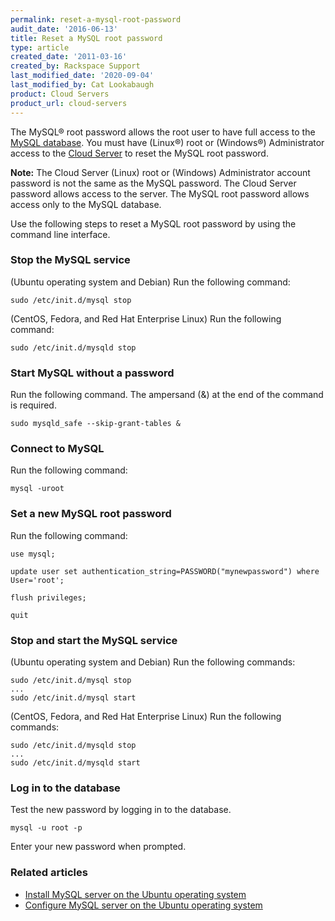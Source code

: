 ```yaml
---
permalink: reset-a-mysql-root-password
audit_date: '2016-06-13'
title: Reset a MySQL root password
type: article
created_date: '2011-03-16'
created_by: Rackspace Support
last_modified_date: '2020-09-04'
last_modified_by: Cat Lookabaugh
product: Cloud Servers
product_url: cloud-servers
---
```


The MySQL&reg; root password allows the root user to have full access to the
[MySQL database](https://www.rackspace.com/cloud/databases). You must have
(Linux&reg;) root or (Windows&reg;) Administrator access to the
[Cloud Server](https://www.rackspace.com/cloud) to reset the MySQL root password.

**Note:** The Cloud Server (Linux) root or (Windows) Administrator account
password is not the same as the MySQL password.  The Cloud Server password allows
access to the server. The MySQL root password allows access only to the MySQL
database.

Use the following steps to reset a MySQL root password by using the command line
interface.

### Stop the MySQL service

(Ubuntu operating system and Debian) Run the following command:

    sudo /etc/init.d/mysql stop

(CentOS, Fedora, and Red Hat Enterprise Linux) Run the following command:

    sudo /etc/init.d/mysqld stop

### Start MySQL without a password

Run the following command. The ampersand (&) at the end of the command is required.

    sudo mysqld_safe --skip-grant-tables &

### Connect to MySQL

Run the following command:

    mysql -uroot

### Set a new MySQL root password

Run the following command:

    use mysql;

    update user set authentication_string=PASSWORD("mynewpassword") where User='root';

    flush privileges;

    quit

### Stop and start the MySQL service

(Ubuntu operating system and Debian) Run the following commands:

    sudo /etc/init.d/mysql stop
    ...
    sudo /etc/init.d/mysql start

(CentOS, Fedora, and Red Hat Enterprise Linux) Run the following commands:

    sudo /etc/init.d/mysqld stop
    ...
    sudo /etc/init.d/mysqld start

### Log in to the database

Test the new password by logging in to the database.

    mysql -u root -p

Enter your new password when prompted.

### Related articles

- [Install MySQL server on the Ubuntu operating system](/support/how-to/install-mysql-server-on-the-ubuntu-operating-system)
- [Configure MySQL server on the Ubuntu operating system](/support/how-to/configure-mysql-server-on-the-ubuntu-operating-system)

<script type="application/ld+json">
{
"@context": "https://schema.org/",
"@type": "HowTo",
"text":"Reset a MySQL root password",
"description": "Use the following steps to reset a MySQL root password by using the command line interface.",
"step": [{
	"@type": "HowToStep",
	"text": "Stop the MySQL service",
	"description": "You need to know the Internet Protocol (IP) address of the computer from which you’re connecting.",
	"itemListElement": [{
		"@type": "HowToDirection",
		"text": "(Ubuntu operating system and Debian) Run the following command: sudo /etc/init.d/mysql stop"
		},{
		"@type": "HowToDirection",
		"text": "(CentOS, Fedora, and Red Hat Enterprise Linux) Run the following command: sudo /etc/init.d/mysqld stop"
	}]},{
	"@type": "HowToStep",
	"text": "Start MySQL without a password",
	"description": "Run the following command. The ampersand (&) at the end of the command is required: sudo mysqld_safe --skip-grant-tables &"
	},{
	"@type": "HowToStep",
	"text": "Connect to MySQL",
	"description": "Run the following command: mysql -uroot"
	},{
	"@type": "HowToStep",
	"text": "Set a new MySQL root password",
	"description": "Run the following command: use mysql;\r\n\r\nupdate user set authentication_string=PASSWORD(\"mynewpassword\") where User='root';\r\n\r\nflush privileges;\r\n\r\nquit"
	},{
	"@type": "HowToStep",
	"text": "Stop and start the MySQL service",
	"itemListElement": [{
		"@type": "HowToDirection",
		"text": "(Ubuntu operating system and Debian) Run the following commands: sudo \/etc\/init.d\/mysql stop\r\n...\r\nsudo \/etc\/init.d\/mysql start"
		},{
		"@type": "HowToDirection",
		"text": "(CentOS, Fedora, and Red Hat Enterprise Linux) Run the following commands: sudo \/etc\/init.d\/mysqld stop\r\n...\r\nsudo \/etc\/init.d\/mysqld start"
	}]},{
	"@type": "HowToStep",
	"text": "Log in to the database",
	"itemListElement": [{
		"@type": "HowToDirection",
		"text": "Test the new password by logging in to the database."
		},{
		"@type": "HowToDirection",
		"text": "mysql -u root -p"
		},{
		"@type": "HowToDirection",
		"text": "Enter your new password when prompted."
}]}]}
